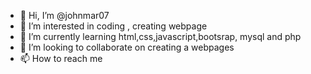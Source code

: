 - 👋 Hi, I’m @johnmar07
- 👀 I’m interested in coding , creating webpage
- 🌱 I’m currently learning html,css,javascript,bootsrap, mysql and php
- 💞️ I’m looking to collaborate on creating a webpages 
- 📫 How to reach me 

<!---
johnmar07/johnmar07 is a ✨ special ✨ repository because its `README.md` (this file) appears on your GitHub profile.
You can click the Preview link to take a look at your changes.
--->
